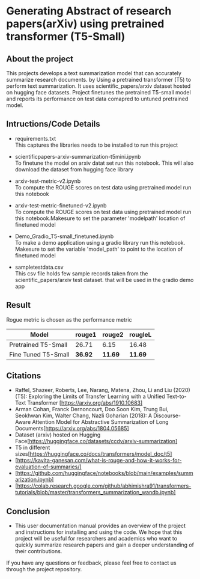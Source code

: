 
#  Generating Abstract of research papers(arXiv) using pretrained transformer (T5-Small)

## About the project
This projects develops a text summarization model that can accurately summarize research documents.
by Using a pretrained transformer (T5) to perform text summarization. It uses scientific_papers/arxiv dataset hosted on hugging face datasets. Project finetunes the pretrained T5-small model and reports its performance on test data comapred to untuned pretrained model.
## Intructions/Code Details
- requirements.txt <br>
	This captures the libraries needs to be installed to run this project
- scientificpapers-arxiv-summarization-t5mini.ipynb <br>
	To finetune the model on arxiv datat set run this notebook. This will also download the dataset from hugging face library

- arxiv-test-metric-v2.ipynb <br>
	To compute the ROUGE scores on test data using pretrained model run this notebook

- arxiv-test-metric-finetuned-v2.ipynb <br>
	To compute the ROUGE scores on test data using pretrained model run this notebook.Makesure to set the parameter 'modelpath' location of finetuned model

- Demo_Gradio_T5-small_finetuned.ipynb <br>
	To make a demo application using a gradio library run this notebook. Makesure to set the variable 'model_path' to point to the location of finetuned model

- sampletestdata.csv <br>
	This csv file holds few sample records taken from the scientific_papers/arxiv test dataset. that will be used in the gradio demo app

## Result
Rogue metric is chosen as the performance metric 

|Model   | rouge1  |  rouge2 | rougleL  |
|----------------------|---------|---------|----------|
| Pretrained T5-Small  |  26.71 |  6.15 | 16.48  |
| Fine Tuned T5-Small  |  **36.92** |  **11.69** | **11.69** |

## Citations
- Raffel, Shazeer, Roberts, Lee, Narang, Matena, Zhou, Li and Liu (2020) (T5): Exploring the Limits of Transfer Learning with a Unified Text-to-Text Transformer [https://arxiv.org/abs/1910.10683]
- Arman Cohan, Franck Dernoncourt, Doo Soon Kim, Trung Bui, Seokhwan Kim, Walter Chang, Nazli Goharian (2018): A Discourse-Aware Attention Model for Abstractive Summarization of Long Documents[https://arxiv.org/abs/1804.05685]
- Dataset (arxiv) hosted on Hugging Face[https://huggingface.co/datasets/ccdv/arxiv-summarization]
- T5 in different sizes[https://huggingface.co/docs/transformers/model_doc/t5]
- [https://kavita-ganesan.com/what-is-rouge-and-how-it-works-for-evaluation-of-summaries/]
- [https://github.com/huggingface/notebooks/blob/main/examples/summarization.ipynb]
- [https://colab.research.google.com/github/abhimishra91/transformers-tutorials/blob/master/transformers_summarization_wandb.ipynb]

## Conclusion
- This user documentation manual provides an overview of the project and instructions for installing and using the code. We hope that this project will be useful for researchers and academics who want to quickly summarize research papers and gain a deeper understanding of their contributions.

If you have any questions or feedback, please feel free to contact us through the project repository.
